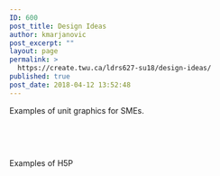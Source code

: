 ```yaml
---
ID: 600
post_title: Design Ideas
author: kmarjanovic
post_excerpt: ""
layout: page
permalink: >
  https://create.twu.ca/ldrs627-su18/design-ideas/
published: true
post_date: 2018-04-12 13:52:48
---
```

Examples of unit graphics for SMEs.

&nbsp;

&nbsp;

Examples of H5P

&nbsp;

&nbsp;

&nbsp;

&nbsp;